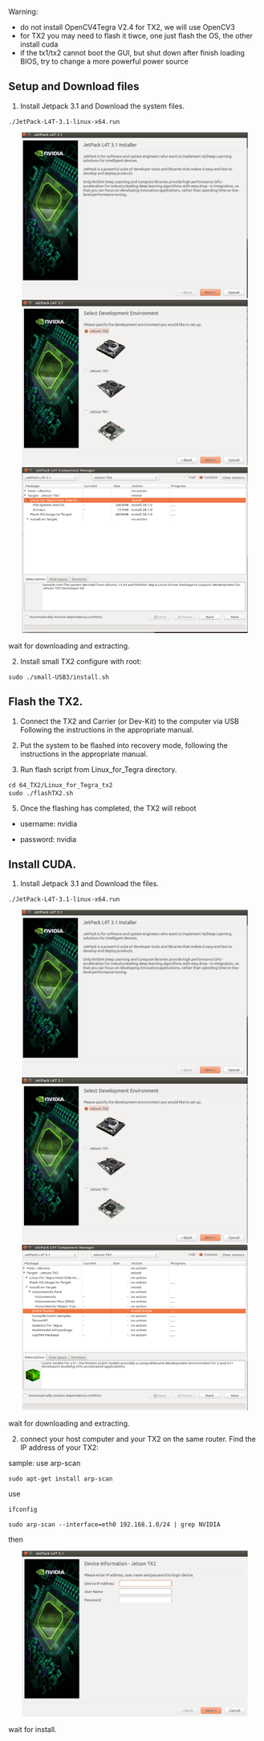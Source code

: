 
Warning:

* do not install OpenCV4Tegra V2.4 for TX2, we will use OpenCV3
* for TX2 you may need to flash it tiwce, one just flash the OS, the other install cuda
* if the tx1/tx2 cannot boot the GUI, but shut down after finish loading BIOS, try to change a more powerful power source


## Setup and Download files

1. Install Jetpack 3.1 and Download the system files.

```
./JetPack-L4T-3.1-linux-x64.run
```

<p align="center">
  <img src="figures/0.png" width=450 height=330>
  <img src="figures/1.png" width=450 height=330>
  <img src="figures/2.png" width=450 height=330>
</p>

wait for downloading and extracting.

2. Install small TX2 configure with root:

```
sudo ./small-USB3/install.sh
```

## Flash the TX2.

1. Connect the TX2 and Carrier (or Dev-Kit) to the computer via USB
     Following the instructions in the appropriate manual.

2. Put the system to be flashed into recovery mode, following the 
       instructions in the appropriate manual.

4. Run flash script from Linux_for_Tegra directory.

```
cd 64_TX2/Linux_for_Tegra_tx2
sudo ./flashTX2.sh
```

5. Once the flashing has completed, the TX2 will reboot 

* username: nvidia

* password: nvidia

## Install CUDA.


1. Install Jetpack 3.1 and Download the files.

```
./JetPack-L4T-3.1-linux-x64.run
```

<p align="center">
  <img src="figures/0.png" width=450 height=330>
  <img src="figures/1.png" width=450 height=330>
  <img src="figures/3.png" width=450 height=330>
</p>

wait for downloading and extracting.

2. connect your host computer and your TX2 on the same router. Find the IP address of your TX2:

sample: use arp-scan
```
sudo apt-get install arp-scan
```

use 
``` 
ifconfig
```

```
sudo arp-scan --interface=eth0 192.168.1.0/24 | grep NVIDIA
```

then 

<p align="center">
  <img src="figures/4.png" width=450 height=330>
</p>

wait for install.




